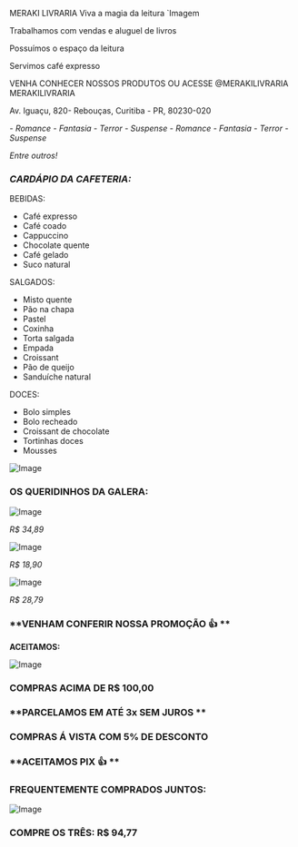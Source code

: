 MERAKI LIVRARIA
Viva a magia da leitura
`Imagem

Trabalhamos com vendas e aluguel de livros

Possuímos o espaço da leitura

Servimos café expresso

VENHA CONHECER NOSSOS PRODUTOS
OU ACESSE @MERAKILIVRARIA MERAKILIVRARIA

Av. Iguaçu, 820- Rebouças, Curitiba - PR, 80230-020

*- Romance*
*- Fantasia*
*- Terror*
*- Suspense*
*- Romance*
*- Fantasia*
*- Terror*
*- Suspense*
 
*Entre outros!*






###  *CARDÁPIO DA CAFETERIA:*

BEBIDAS:

 - Café expresso
 - Café coado
 - Cappuccino
 - Chocolate quente
 - Café gelado
 - Suco natural

SALGADOS:

 - Misto quente
 - Pão na chapa
 - Pastel
 - Coxinha
 - Torta salgada
 - Empada
 - Croissant
 - Pão de queijo
 - Sanduíche natural

DOCES:

- Bolo simples
- Bolo recheado
- Croissant de chocolate
- Tortinhas doces
- Mousses 




![Image](https://user-images.githubusercontent.com/116592288/200639614-9222ddd1-75bf-4e7d-947f-a3311ef86db9.png)
### OS QUERIDINHOS DA GALERA:




![Image](https://user-images.githubusercontent.com/116592288/200641448-09b8dc64-351c-4d11-9b3b-af6229a2b5f4.png)

*R$ 34,89* 




![Image](https://user-images.githubusercontent.com/116592288/200641745-aa19a916-0e81-4598-be7e-513a529e6129.png)

*R$ 18,90*




![Image](https://user-images.githubusercontent.com/116592288/200642106-89d20c78-1450-48d3-930d-747144ebf70b.png)

*R$ 28,79*
### **VENHAM CONFERIR NOSSA PROMOÇÃO 👍 **

**ACEITAMOS:**




![Image](https://user-images.githubusercontent.com/115034765/204623178-f9cf4d9c-6ac1-4e83-b6c4-4e32892d4093.png)


### **COMPRAS ACIMA DE R$ 100,00**
### **PARCELAMOS EM ATÉ 3x SEM JUROS **

### **COMPRAS Á VISTA COM 5% DE DESCONTO**

### **ACEITAMOS PIX 👍 **

### **FREQUENTEMENTE COMPRADOS JUNTOS:**



![Image](https://user-images.githubusercontent.com/115034765/204629546-04f0d37e-bfff-4070-b179-2ad2f2c46697.png)

### **COMPRE OS TRÊS: R$ 94,77**
